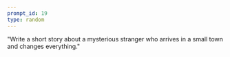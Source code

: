 ```yaml
---
prompt_id: 19
type: random
---
```


"Write a short story about a mysterious stranger who arrives in a small town and changes everything."
